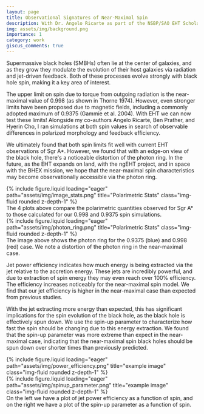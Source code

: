 ```yaml
---
layout: page
title: Observational Signatures of Near-Maximal Spin
description: With Dr. Angelo Ricarte as part of the NSBP/SAO EHT Scholars Program I am working on a project identifying observational characteristics of near-maximal spin within EHT observations.
img: assets/img/background.png
importance: 1
category: work
giscus_comments: true
---
```

Supermassive black holes (SMBHs) often lie at the center of galaxies, and as they grow they modulate the evolution of their host galaxies via radiation and jet-driven feedback. Both of these processes evolve strongly with black hole spin, making it a key area of interest.

The upper limit on spin due to torque from outgoing radiation is the near-maximal value of 0.998 (as shown in Thorne 1974). However, even stronger limits have been proposed due to magnetic fields, including a commonly adopted maximum of 0.9375 (Gammie et al. 2004). With EHT we can now test these limits! Alongside my co-authors Angelo Ricarte, Ben Prather, and Hyerin Cho, I ran simulations at both spin values in search of observable differences in polarized morphology and feedback efficiency.

We ultimately found that both spin limits fit well with current EHT observations of Sgr A*. However, we found that with an edge-on view of the black hole, there's a noticeable distortion of the photon ring. In the future, as the EHT expands on land, with the ngEHT project, and in space with the BHEX mission, we hope that the near-maximal spin characteristics may become observationally accessible via the photon ring.
<div class="row">
    <div class="col-sm mt-3 mt-md-0">
        {% include figure.liquid loading="eager" path="assets/img/image_stats.png" title="Polarimetric Stats" class="img-fluid rounded z-depth-1" %}
    </div>
</div>
<div class="caption">
    The 4 plots above compare the polarimetric quantities observed for Sgr A* to those calculated for our 0.998 and 0.9375 spin simulations.
</div>

<div class="row">
    <div class="col-sm-5 mt-3 mt-md-0">
        {% include figure.liquid loading="eager" path="assets/img/photon_ring.png" title="Polarimetric Stats" class="img-fluid rounded z-depth-1" %}
    </div>
</div>
<div class="caption">
    The image above shows the photon ring for the 0.9375 (blue) and 0.998 (red) case. We note a distortion of the photon ring in the near-maximal case.
</div>

Jet power efficiency indicates how much energy is being extracted via the jet relative to the accretion energy. These jets are incredibly powerful, and due to extraction of spin energy they may even reach over 100% efficiency. The efficiency increases noticeably for the near-maximal spin model. We find that our jet efficiency is higher in the near-maximal case than expected from previous studies. 

With the jet extracting more energy than expected, this has significant implications for the spin evolution of the black hole, as the black hole is effectively spun down. We use the spin-up parameter to characterize how fast the spin should be changing due to this energy extraction. We found that the spin-up parameter was more extreme than expect in the near-maximal case, indicating that the near-maximal spin black holes should be spun down over shorter times than previously predicted.

<div class="row">
    <div class="col-sm mt-3 mt-md-0">
        {% include figure.liquid loading="eager" path="assets/img/power_efficiency.png" title="example image" class="img-fluid rounded z-depth-1" %}
    </div>
    <div class="col-sm mt-3 mt-md-0">
        {% include figure.liquid loading="eager" path="assets/img/spinup_parameter.png" title="example image" class="img-fluid rounded z-depth-1" %}
    </div>
</div>
<div class="caption">
    On the left we have a plot of jet power efficiency as a function of spin, and on the right we have a plot of the spin-up parameter as a function of spin.
</div>

